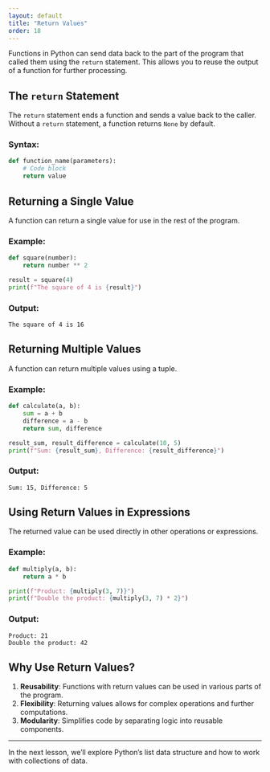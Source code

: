 ```yaml
---
layout: default
title: "Return Values"
order: 18
---
```


Functions in Python can send data back to the part of the program that called them using the `return` statement. This allows you to reuse the output of a function for further processing.

## The `return` Statement

The `return` statement ends a function and sends a value back to the caller. Without a `return` statement, a function returns `None` by default.

### Syntax:
```python
def function_name(parameters):
    # Code block
    return value
```

## Returning a Single Value

A function can return a single value for use in the rest of the program.

### Example:
```python
def square(number):
    return number ** 2

result = square(4)
print(f"The square of 4 is {result}")
```

### Output:
```plaintext
The square of 4 is 16
```

## Returning Multiple Values

A function can return multiple values using a tuple.

### Example:
```python
def calculate(a, b):
    sum = a + b
    difference = a - b
    return sum, difference

result_sum, result_difference = calculate(10, 5)
print(f"Sum: {result_sum}, Difference: {result_difference}")
```

### Output:
```plaintext
Sum: 15, Difference: 5
```

## Using Return Values in Expressions

The returned value can be used directly in other operations or expressions.

### Example:
```python
def multiply(a, b):
    return a * b

print(f"Product: {multiply(3, 7)}")
print(f"Double the product: {multiply(3, 7) * 2}")
```

### Output:
```plaintext
Product: 21
Double the product: 42
```

## Why Use Return Values?

1. **Reusability**: Functions with return values can be used in various parts of the program.
2. **Flexibility**: Returning values allows for complex operations and further computations.
3. **Modularity**: Simplifies code by separating logic into reusable components.

---

In the next lesson, we’ll explore Python’s list data structure and how to work with collections of data.

